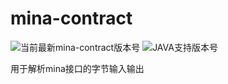 # mina-contract

![当前最新mina-contract版本号](https://img.shields.io/badge/minacontract-1.0-green.svg)
![JAVA支持版本号](https://img.shields.io/badge/JAVA-1.8+-green.svg)

用于解析mina接口的字节输入输出

